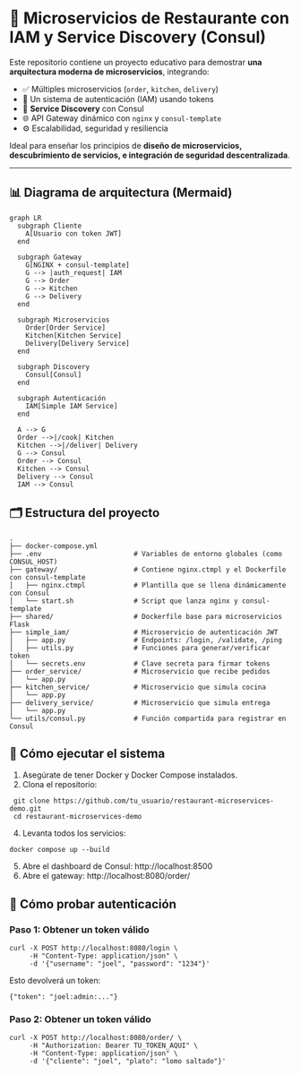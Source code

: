 # 🧪 Microservicios de Restaurante con IAM y Service Discovery (Consul)

Este repositorio contiene un proyecto educativo para demostrar **una arquitectura moderna de microservicios**, integrando:

- ✅ Múltiples microservicios (`order`, `kitchen`, `delivery`)
- 🔐 Un sistema de autenticación (IAM) usando tokens
- 🔎 **Service Discovery** con Consul
- 🌐 API Gateway dinámico con `nginx` y `consul-template`
- ⚙️ Escalabilidad, seguridad y resiliencia

Ideal para enseñar los principios de **diseño de microservicios, descubrimiento de servicios, e integración de seguridad descentralizada**.

---

## 📊 Diagrama de arquitectura (Mermaid)

```mermaid
graph LR
  subgraph Cliente
    A[Usuario con token JWT]
  end

  subgraph Gateway
    G[NGINX + consul-template]
    G --> |auth_request| IAM
    G --> Order
    G --> Kitchen
    G --> Delivery
  end

  subgraph Microservicios
    Order[Order Service]
    Kitchen[Kitchen Service]
    Delivery[Delivery Service]
  end

  subgraph Discovery
    Consul[Consul]
  end

  subgraph Autenticación
    IAM[Simple IAM Service]
  end

  A --> G
  Order -->|/cook| Kitchen
  Kitchen -->|/deliver| Delivery
  G --> Consul
  Order --> Consul
  Kitchen --> Consul
  Delivery --> Consul
  IAM --> Consul
```

## 🗂️ Estructura del proyecto
```
.
├── docker-compose.yml
├── .env                       # Variables de entorno globales (como CONSUL_HOST)
├── gateway/                   # Contiene nginx.ctmpl y el Dockerfile con consul-template
│   ├── nginx.ctmpl            # Plantilla que se llena dinámicamente con Consul
│   └── start.sh               # Script que lanza nginx y consul-template
├── shared/                    # Dockerfile base para microservicios Flask
├── simple_iam/                # Microservicio de autenticación JWT
│   ├── app.py                 # Endpoints: /login, /validate, /ping
│   ├── utils.py               # Funciones para generar/verificar token
│   └── secrets.env            # Clave secreta para firmar tokens
├── order_service/             # Microservicio que recibe pedidos
│   └── app.py
├── kitchen_service/           # Microservicio que simula cocina
│   └── app.py
├── delivery_service/          # Microservicio que simula entrega
│   └── app.py
└── utils/consul.py            # Función compartida para registrar en Consul
```

## 🚀 Cómo ejecutar el sistema

1.	Asegúrate de tener Docker y Docker Compose instalados.
2.	Clona el repositorio:
   ```
    git clone https://github.com/tu_usuario/restaurant-microservices-demo.git
    cd restaurant-microservices-demo
   ```
4.	Levanta todos los servicios:
   ```
   docker compose up --build
   ```
5.	Abre el dashboard de Consul: http://localhost:8500
6.	Abre el gateway: http://localhost:8080/order/

## 🔐 Cómo probar autenticación

### Paso 1: Obtener un token válido
```
curl -X POST http://localhost:8080/login \
     -H "Content-Type: application/json" \
     -d '{"username": "joel", "password": "1234"}'
```
Esto devolverá un token:
```
{"token": "joel:admin:..."}
```

### Paso 2: Obtener un token válido
```
curl -X POST http://localhost:8080/order/ \
     -H "Authorization: Bearer TU_TOKEN_AQUI" \
     -H "Content-Type: application/json" \
     -d '{"cliente": "joel", "plato": "lomo saltado"}'
```
